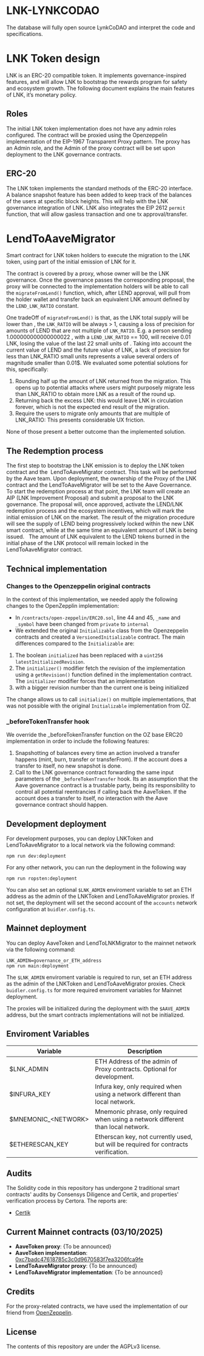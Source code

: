 # LNK-LYNKCODAO
The database will fully open source LynkCoDAO and interpret the code and specifications.
# LNK Token design

LNK is an ERC-20 compatible token. It implements governance-inspired features, and will allow LNK to bootstrap the rewards program for safety and ecosystem growth.
The following document explains the main features of LNK, it’s monetary policy.

## Roles

The initial LNK token implementation does not have any admin roles configured. The contract will be proxied using the Openzeppelin implementation of the EIP-1967 Transparent Proxy pattern. The proxy has an Admin role, and the Admin of the proxy contract will be set upon deployment to the LNK governance contracts.

## ERC-20

The LNK token implements the standard methods of the ERC-20 interface. A balance snapshot feature has been added to keep track of the balances of the users at specific block heights. This will help with the LNK governance integration of LNK.
LNK also integrates the EIP 2612 `permit` function, that will allow gasless transaction and one tx approval/transfer.

# LendToAaveMigrator

Smart contract for LNK token holders to execute the migration to the LNK token, using part of the initial emission of LNK for it.

The contract is covered by a proxy, whose owner will be the LNK governance. Once the governance passes the corresponding proposal, the proxy will be connected to the implementation  holders will be able to call the `migrateFromLend()` function, which, after LEND approval, will pull  from the holder wallet and transfer back an equivalent LNK amount defined by the `LEND_LNK_RATIO` constant.

One tradeOff of `migrateFromLend()` is that, as the LNK total supply will be lower than , the `LNK_RATIO` will be always > 1, causing a loss of precision for amounts of LEND that are not multiple of `LNK_RATIO`. E.g. a person sending 1.000000000000000022 , with a `LEND_LNK_RATIO` == 100, will receive 0.01 LNK, losing the value of the last 22 small units of .
Taking into account the current value of LEND and the future value of LNK, a lack of precision for less than LNK_RATIO small units represents a value several orders of magnitude smaller than 0.01\$. We evaluated some potential solutions for this, specifically:

1. Rounding half up the amount of LNK returned from the migration. This opens up to potential attacks where users might purposely migrate less than LNK_RATIO to obtain more LNK as a result of the round up.
2. Returning back the excess LNK: this would leave LNK in circulation forever, which is not the expected end result of the migration.
3. Require the users to migrate only amounts that are multiple of LNK_RATIO: This presents considerable UX friction.

None of those present a better outcome than the implemented solution.

## The Redemption process

The first step to bootstrap the LNK emission is to deploy the LNK token contract and the  LendToAaveMigrator contract. This task will be performed by the Aave team. Upon deployment, the ownership of the Proxy of the LNK contract and the LendToAaveMigrator will be set to the Aave Governance. To start the  redemption process at that point, the LNK team will create an AIP (LNK Improvement Proposal) and submit a proposal to the LNK governance. The proposal will, once approved, activate the LEND/LNK redemption process and the ecosystem incentives, which will mark the initial emission of LNK on the market.
The result of the migration procedure will see the supply of LEND being progressively locked within the new LNK smart contract, while at the same time an equivalent amount of LNK is being issued.  
The amount of LNK equivalent to the LEND tokens burned in the initial phase of the LNK protocol will remain locked in the LendToAaveMigrator contract.

## Technical implementation

### Changes to the Openzeppelin original contracts

In the context of this implementation, we needed apply the following changes to the OpenZepplin implementation:

- In `/contracts/open-zeppelin/ERC20.sol`, line 44 and 45, `_name` and `_symbol` have been changed from `private` to `internal`
- We extended the original `Initializable` class from the Openzeppelin contracts and created a `VersionedInitializable` contract. The main differences compared to the `Initializable` are:

1. The boolean `initialized` has been replaced with a `uint256 latestInitializedRevision`.
2. The `initializer()` modifier fetch the revision of the implementation using a `getRevision()` function defined in the implementation contract. The `initializer` modifier forces that an implementation
3. with a bigger revision number than the current one is being initialized

The change allows us to call `initialize()` on multiple implementations, that was not possible with the original `Initializable` implementation from OZ.

### \_beforeTokenTransfer hook

We override the \_beforeTokenTransfer function on the OZ base ERC20 implementation in order to include the following features:

1. Snapshotting of balances every time an action involved a transfer happens (mint, burn, transfer or transferFrom). If the account does a transfer to itself, no new snapshot is done.
2. Call to the LNK governance contract forwarding the same input parameters of the `_beforeTokenTransfer` hook. Its an assumption that the Aave governance contract is a trustable party, being its responsibility to control all potential reentrancies if calling back the AaveToken. If the account does a transfer to itself, no interaction with the Aave governance contract should happen.

## Development deployment

For development purposes, you can deploy LNKToken and LendToAaveMigrator to a local network via the following command:

```
npm run dev:deployment
```

For any other network, you can run the deployment in the following way

```
npm run ropsten:deployment
```

You can also set an optional `$LNK_ADMIN` enviroment variable to set an ETH address as the admin of the LNKToken and LendToAaveMigrator proxies. If not set, the deployment will set the second account of the `accounts` network configuration at `buidler.config.ts`.

## Mainnet deployment

You can deploy AaveToken and LendToLNKMigrator to the mainnet network via the following command:

```
LNK_ADMIN=governance_or_ETH_address
npm run main:deployment
```

The `$LNK_ADMIN` enviroment variable is required to run, set an ETH address as the admin of the LNKToken and LendToAaveMigrator proxies. Check `buidler.config.ts` for more required enviroment variables for Mainnet deployment.

The proxies will be initialized during the deployment with the `$AAVE_ADMIN` address, but the smart contracts implementations will not be initialized.

## Enviroment Variables

| Variable                | Description                                                                         |
| ----------------------- | ----------------------------------------------------------------------------------- |
| \$LNK_ADMIN            | ETH Address of the admin of Proxy contracts. Optional for development.              |
| \$INFURA_KEY            | Infura key, only required when using a network different than local network.        |
| \$MNEMONIC\_\<NETWORK\> | Mnemonic phrase, only required when using a network different than local network.   |
| \$ETHERESCAN_KEY        | Etherscan key, not currently used, but will be required for contracts verification. |

## Audits

The Solidity code in this repository has undergone 2 traditional smart contracts' audits by Consensys Diligence and Certik, and properties' verification process by Certora. The reports are:
- [Certik](https://skynet.certik.com/projects/lynkcodao)

## Current Mainnet contracts (03/10/2025)

- **AaveToken proxy**: {To be announced}
- **AaveToken implementation**: [0xc7badc47618785c3c0d9670583f7ea3206fca9fe](https://bscscan.com/token/0xc7badc47618785c3c0d9670583f7ea3206fca9fe)
- **LendToAaveMigrator proxy**: {To be announced}
- **LendToAaveMigrator implementation**: {To be announced}

## Credits

For the proxy-related contracts, we have used the implementation of our friend from [OpenZeppelin](https://github.com/OpenZeppelin/openzeppelin-sdk/).

## License

The contents of this repository are under the AGPLv3 license.
